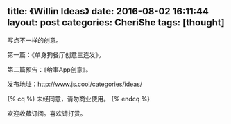 title: 《Willin Ideas》
date: 2016-08-02 16:11:44
layout: post
categories: CheriShe
tags: [thought]
---

写点不一样的创意。

第一篇：《单身狗餐厅创意三连发》。

第二篇预告：《给事App创意》。

<!-- more -->

发布地址：<http://www.js.cool/categories/ideas/>

{% cq %}
未经同意，请勿商业使用。
{% endcq %}

欢迎收藏订阅。喜欢请打赏。
